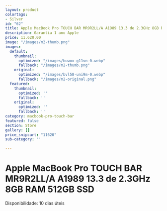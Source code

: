 ```yaml
---
layout: product
colortags:
- Silver
id: "62"
title: Apple MacBook Pro TOUCH BAR MR9R2LL/A A1989 13.3 de 2.3GHz 8GB RAM 512GB SSD
description: Garantia 1 ano Apple
price: 11.620,00
image: "/images/m2-thumb.png"
images:
  default:
    thumbnail:
      optimized: "/images/buwox-g11vn-0.webp"
      fallback: "/images/m2-thumb.png"
    original:
      optimized: "/images/bvl58-uni9m-0.webp"
      fallback: "/images/m2-original.png"
  featured:
    thumbnail:
      optimized: ''
      fallback: ''
    original:
      optimized: ''
      fallback: ''
category: macbook-pro-touch-bar
featured: false
section: Store
gallery: []
price_snipcart: "11620"
sub-category: ''

---
```

# Apple MacBook Pro TOUCH BAR MR9R2LL/A A1989 13.3 de 2.3GHz 8GB RAM 512GB SSD

Disponibilidade: 10 dias úteis